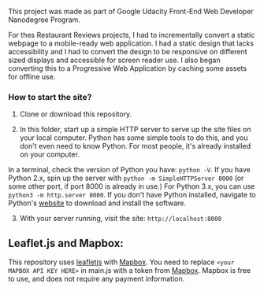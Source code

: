 This project was made as part of Google Udacity Front-End Web Developer Nanodegree Program.

For thes Restaurant Reviews projects, I had to incrementally convert a static webpage to a mobile-ready web application. I had a static design that lacks accessibility and I had to convert the design to be responsive on different sized displays and accessible for screen reader use. I also began converting this to a Progressive Web Application by caching some assets for offline use.

### How to start the site?

1. Clone or download this repository.

2. In this folder, start up a simple HTTP server to serve up the site files on your local computer. Python has some simple tools to do this, and you don't even need to know Python. For most people, it's already installed on your computer.

In a terminal, check the version of Python you have: `python -V`. If you have Python 2.x, spin up the server with `python -m SimpleHTTPServer 8000` (or some other port, if port 8000 is already in use.) For Python 3.x, you can use `python3 -m http.server 8000`. If you don't have Python installed, navigate to Python's [website](https://www.python.org/) to download and install the software.

3. With your server running, visit the site: `http://localhost:8000`

## Leaflet.js and Mapbox:

This repository uses [leafletjs](https://leafletjs.com/) with [Mapbox](https://www.mapbox.com/). You need to replace `<your MAPBOX API KEY HERE>` in main.js with a token from [Mapbox](https://www.mapbox.com/). Mapbox is free to use, and does not require any payment information.
